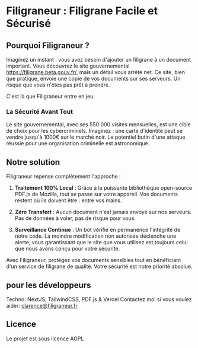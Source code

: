# Filigraneur : Filigrane Facile et Sécurisé

## Pourquoi Filigraneur ?

Imaginez un instant : vous avez besoin d'ajouter un filigrane à un document important. Vous découvrez le site gouvernemental https://filigrane.beta.gouv.fr/, mais un détail vous arrête net. Ce site, bien que pratique, envoie une copie de vos documents sur ses serveurs. Un risque que vous n'êtes pas prêt à prendre.

C'est là que Filigraneur entre en jeu.

### La Sécurité Avant Tout

Le site gouvernemental, avec ses 550 000 visites mensuelles, est une cible de choix pour les cybercriminels. Imaginez : une carte d'identité peut se vendre jusqu'à 1000€ sur le marché noir. Le potentiel butin d'une attaque réussie pour une organisation criminelle est astronomique.

## Notre solution

Filigraneur repense complètement l'approche :

1. **Traitement 100% Local** : Grâce à la puissante bibliothèque open-source PDF.js de Mozilla, tout se passe sur votre appareil. Vos documents restent où ils doivent être : entre vos mains.

2. **Zéro Transfert** : Aucun document n'est jamais envoyé sur nos serveurs. Pas de données à voler, pas de risque pour vous.

3. **Surveillance Continue** : Un bot vérifie en permanence l'intégrité de notre code. La moindre modification non autorisée déclenche une alerte, vous garantissant que le site que vous utilisez est toujours celui que nous avons conçu pour votre sécurité.

Avec Filigraneur, protégez vos documents sensibles tout en bénéficiant d'un service de filigrane de qualité. Votre sécurité est notre priorité absolue.

## pour les développeurs

Techno: NextJS, TailwindCSS, PDF.js & Vercel
Contactez moi si vous voulez aider: clarence@filigraneur.fr

## Licence

Le projet est sous licence AGPL
